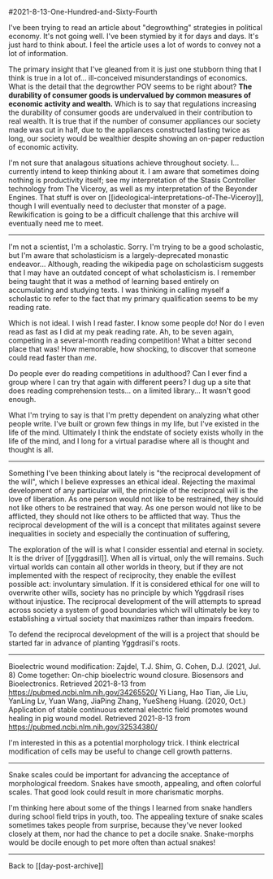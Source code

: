 #2021-8-13-One-Hundred-and-Sixty-Fourth

I've been trying to read an article about "degrowthing" strategies in political economy.  It's not going well.  I've been stymied by it for days and days.  It's just hard to think about.  I feel the article uses a lot of words to convey not a lot of information.

The primary insight that I've gleaned from it is just one stubborn thing that I think is true in a lot of... ill-conceived misunderstandings of economics.  What is the detail that the degrowther POV seems to be right about?  **The durability of consumer goods is undervalued by common measures of economic activity and wealth.**  Which is to say that regulations increasing the durability of consumer goods are undervalued in their contribution to real wealth.  It is true that if the number of consumer appliances our society made was cut in half, due to the appliances constructed lasting twice as long, our society would be wealthier despite showing an on-paper reduction of economic activity.

I'm not sure that analagous situations achieve throughout society.  I... currently intend to keep thinking about it.  I am aware that sometimes doing nothing is productivity itself; see my interpretation of the Stasis Controller technology from The Viceroy, as well as my interpretation of the Beyonder Engines.  That stuff is over on [[ideological-interpretations-of-The-Viceroy]], though I will eventually need to decluster that monster of a page.  Rewikification is going to be a difficult challenge that this archive will eventually need me to meet.

---
I'm not a scientist, I'm a scholastic.  Sorry.  I'm trying to be a good scholastic, but I'm aware that scholasticism is a largely-deprecated monastic endeavor...  Although, reading the wikipedia page on scholasticism suggests that I may have an outdated concept of what scholasticism is.  I remember being taught that it was a method of learning based entirely on accumulating and studying texts.  I was thinking in calling myself a scholastic to refer to the fact that my primary qualification seems to be my reading rate.

Which is not ideal.  I wish I read faster.  I know some people do!  Nor do I even read as fast as I did at my peak reading rate.  Ah, to be seven again, competing in a several-month reading competition!  What a bitter second place that was!  How memorable, how shocking, to discover that someone could read faster than *me*.

Do people ever do reading competitions in adulthood?  Can I ever find a group where I can try that again with different peers?  I dug up a site that does reading comprehension tests... on a limited library...  It wasn't good enough.

What I'm trying to say is that I'm pretty dependent on analyzing what other people write.  I've built or grown few things in my life, but I've existed in the life of the mind.  Ultimately I think the endstate of society exists wholly in the life of the mind, and I long for a virtual paradise where all is thought and thought is all.

---
Something I've been thinking about lately is "the reciprocal development of the will", which I believe expresses an ethical ideal.  Rejecting the maximal development of any particular will, the principle of the reciprocal will is the love of liberation.  As one person would not like to be restrained, they should not like others to be restrained that way.  As one person would not like to be afflicted, they should not like others to be afflicted that way.  Thus the reciprocal development of the will is a concept that militates against severe inequalities in society and especially the continuation of suffering,

The exploration of the will is what I consider essential and eternal in society.  It is the driver of [[yggdrasil]].  When all is virtual, only the will remains.  Such virtual worlds can contain all other worlds in theory, but if they are not implemented with the respect of reciprocity, they enable the evillest possible act: involuntary simulation.  If it is considered ethical for one will to overwrite other wills, society has no principle by which Yggdrasil rises without injustice.  The reciprocal development of the will attempts to spread across society a system of good boundaries which will ultimately be key to establishing a virtual society that maximizes rather than impairs freedom.

To defend the reciprocal development of the will is a project that should be started far in advance of planting Yggdrasil's roots.

---
Bioelectric wound modification:
Zajdel, T.J.  Shim, G.  Cohen, D.J.  (2021, Jul. 8)  Come together: On-chip bioelectric wound closure.  Biosensors and Bioelectronics.  Retrieved 2021-8-13 from https://pubmed.ncbi.nlm.nih.gov/34265520/
Yi Liang, Hao Tian, Jie Liu, YanLing Lv, Yuan Wang, JiaPing Zhang, YueSheng Huang.  (2020, Oct.) Application of stable continuous external electric field promotes wound healing in pig wound model.  Retrieved 2021-8-13 from https://pubmed.ncbi.nlm.nih.gov/32534380/

I'm interested in this as a potential morphology trick.  I think electrical modification of cells may be useful to change cell growth patterns.

---
Snake scales could be important for advancing the acceptance of morphological freedom.  Snakes have smooth, appealing, and often colorful scales.  That good look could result in more charismatic morphs.

I'm thinking here about some of the things I learned from snake handlers during school field trips in youth, too.  The appealing texture of snake scales sometimes takes people from surprise, because they've never looked closely at them, nor had the chance to pet a docile snake.  Snake-morphs would be docile enough to pet more often than actual snakes!

---
Back to [[day-post-archive]]
